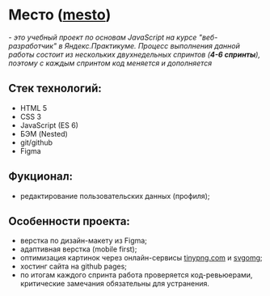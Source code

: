 # Место ([mesto]())

*- это учебный проект по основам JavaScript на курсе "веб-разработчик" в Яндекс.Практикуме. Процесс выполнения данной работы состоит из нескольких двухнедельных спринтов (**4-6 спринты**), поэтому с каждым спринтом код меняется и дополняется*


## Стек технологий:
* HTML 5
* CSS 3
* JavaScript (ES 6)
* БЭМ (Nested)
* git/github
* Figma

## Фукционал:
* редактирование пользовательских данных (профиля);

## Особенности проекта:
* верстка по дизайн-макету из Figma;
* адаптивная верстка (mobile first);
* оптимизация картинок через онлайн-сервисы [tinypng.com](https://tinypng.com/) и [svgomg](https://jakearchibald.github.io/svgomg/);
* хостинг сайта на github pages;
* по итогам каждого спринта работа проверяется код-ревьюерами, критические замечания обязательны для устранения.
